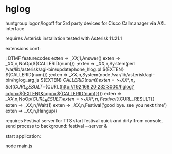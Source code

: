 # hglog
huntgroup logon/logoff for 3rd party devices for Cisco Callmanager via AXL interface

requires Asterisk installation
tested with Asterisk 11.21.1

extensions.conf:

; DTMF featurecodes
exten => _*XX*,1,Answer()
exten => _*XX*,n,NoOp(${CALLERID(num)})
;exten => _*XX*,n,System(perl /var/lib/asterisk/agi-bin/updatephone_hlog.pl ${EXTEN} ${CALLERID(num)})
;exten => _*XX*,n,System(node /var/lib/asterisk/agi-bin/hglog_arg.js ${EXTEN} ${CALLERID(num)})
exten => _*XX*,n,Set(CURL_RESULT=${CURL(http://192.168.20.232:3000/hglog?cdpn=${EXTEN}&cgpn=${CALLERID(num)})})
exten => _*XX*,n,NoOp(${CURL_RESULT})
exten => _*XX*,n,Festival(${CURL_RESULT})
exten => _*XX*,n,Wait(1)
exten => _*XX*,n,Festival('good bye. see you next time')
exten => _*XX*,n,Hangup()



requires Festival server for TTS
start festival quick and dirty from console, send process to background:
festival --server &




start application:

node main.js

